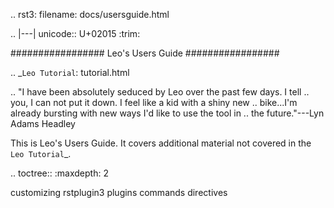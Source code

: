 .. rst3: filename: docs/usersguide.html

.. |---| unicode:: U+02015
   :trim:

#################
Leo's Users Guide
#################

.. _`Leo Tutorial`: tutorial.html

..  "I have been absolutely seduced by Leo over the past few days. I tell
..  you, I can not put it down. I feel like a kid with a shiny new
..  bike...I'm already bursting with new ways I'd like to use the tool in
..  the future."---Lyn Adams Headley

This is Leo's Users Guide. It covers additional material not covered in the
`Leo Tutorial`_.

.. toctree::
   :maxdepth: 2

   customizing
   rstplugin3
   plugins
   commands
   directives


